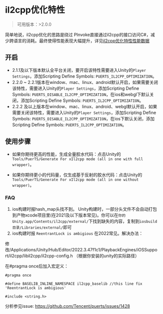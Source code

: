 # il2cpp优化特性
> 可用版本：>2.0.0

简单地说，il2cpp优化的思路是绕过 PInvoke直接通过il2cpp的接口访问C#，减少跨语言的消耗。最终使得性能表现大幅提升，详见[il2cpp优化特性性能数据](./index.md)

## 开启

* 2.1.1及以下版本默认全平台关闭，要开启该特性需要进入Unity的`Player Settings`，添加Scripting Define Symbols: `PUERTS_IL2CPP_OPTIMIZATION`。
* 2.2.0 ~ 2.2.1版本在window、mac、linux、android默认开启，如果需要关闭该特性，需要进入Unity的`Player Settings`，添加Scripting Define Symbols: `PUERTS_DISABLE_IL2CPP_OPTIMIZATION`，在ios和webgl下默认关闭，添加Scripting Define Symbols: `PUERTS_IL2CPP_OPTIMIZATION`。
* 2.2.2 及以上版本在window、mac、linux、android、webgl默认开启，如果需要关闭该特性，需要进入Unity的`Player Settings`，添加Scripting Define Symbols: `PUERTS_DISABLE_IL2CPP_OPTIMIZATION`，在ios下默认关闭，添加Scripting Define Symbols: `PUERTS_IL2CPP_OPTIMIZATION`。

## 使用步骤

* 如果你期待更高的性能，生成全量胶水代码：点击Unity的`Tools/PuerTS/Generate For xIl2cpp mode (all in one with full wrapper)`。

* 如果你期待更小的代码量，仅生成基于反射的胶水代码：点击Unity的`Tools/PuerTS/Generate For xIl2cpp mode (all in one without wrapper)`。

### FAQ
1. ios构建时报hash_map头找不到。
    Unity构建时，一部分头文件不会自动打包到产物xcode项目里(在2021及以下版本常见)。你可以在`你的Unity.app/Contents/il2cpp/external/`下找到缺失的内容，复制到`iosbuild目录/Libraries/external/`即可
2. ios构建时报 `ReentrantLock is ambigious`
    在2022常见。解决办法：
    
修改/Applications/Unity/Hub/Editor/2022.3.47f1c1/PlaybackEngines/iOSSupport/il2cpp/libil2cpp/il2cpp-config.h （根据你安装的unity的实际路径）

在#pragma once后加入宏定义：
```
#pragma once

#define BASELIB_INLINE_NAMESPACE il2cpp_baselib //this line fix 'ReentrantLock is ambigious'

#include <string.h>
```
分析参见issue: https://github.com/Tencent/puerts/issues/1428
    
